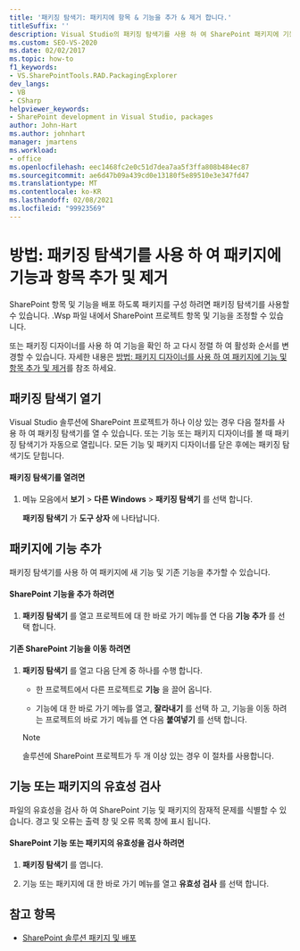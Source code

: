 ```yaml
---
title: '패키징 탐색기: 패키지에 항목 & 기능을 추가 & 제거 합니다.'
titleSuffix: ''
description: Visual Studio의 패키징 탐색기를 사용 하 여 SharePoint 패키지에 기능과 항목을 추가 하 고 제거 합니다.
ms.custom: SEO-VS-2020
ms.date: 02/02/2017
ms.topic: how-to
f1_keywords:
- VS.SharePointTools.RAD.PackagingExplorer
dev_langs:
- VB
- CSharp
helpviewer_keywords:
- SharePoint development in Visual Studio, packages
author: John-Hart
ms.author: johnhart
manager: jmartens
ms.workload:
- office
ms.openlocfilehash: eec1468fc2e0c51d7dea7aa5f3ffa808b484ec87
ms.sourcegitcommit: ae6d47b09a439cd0e13180f5e89510e3e347fd47
ms.translationtype: MT
ms.contentlocale: ko-KR
ms.lasthandoff: 02/08/2021
ms.locfileid: "99923569"
---
```

# <a name="how-to-add-and-remove-features-and-items-to-a-package-by-using-the-packaging-explorer"></a>방법: 패키징 탐색기를 사용 하 여 패키지에 기능과 항목 추가 및 제거
  SharePoint 항목 및 기능을 배포 하도록 패키지를 구성 하려면 패키징 탐색기를 사용할 수 있습니다. .Wsp 파일 내에서 SharePoint 프로젝트 항목 및 기능을 조정할 수 있습니다.

 또는 패키징 디자이너를 사용 하 여 기능을 확인 하 고 다시 정렬 하 여 활성화 순서를 변경할 수 있습니다. 자세한 내용은 [방법: 패키지 디자이너를 사용 하 여 패키지에 기능 및 항목 추가 및 제거](../sharepoint/how-to-add-and-remove-features-and-items-to-a-package-by-using-the-package-designer.md)를 참조 하세요.

## <a name="open-the-packaging-explorer"></a>패키징 탐색기 열기
 Visual Studio 솔루션에 SharePoint 프로젝트가 하나 이상 있는 경우 다음 절차를 사용 하 여 패키징 탐색기를 열 수 있습니다. 또는 기능 또는 패키지 디자이너를 볼 때 패키징 탐색기가 자동으로 열립니다. 모든 기능 및 패키지 디자이너를 닫은 후에는 패키징 탐색기도 닫힙니다.

#### <a name="to-open-the-packaging-explorer"></a>패키징 탐색기를 열려면

1. 메뉴 모음에서 **보기**  >  **다른 Windows**  >  **패키징 탐색기** 를 선택 합니다.

     **패키징 탐색기** 가 **도구 상자** 에 나타납니다.

## <a name="adding-a-feature-to-a-package"></a>패키지에 기능 추가
 패키징 탐색기를 사용 하 여 패키지에 새 기능 및 기존 기능을 추가할 수 있습니다.

#### <a name="to-add-a-sharepoint-feature"></a>SharePoint 기능을 추가 하려면

1. **패키징 탐색기** 를 열고 프로젝트에 대 한 바로 가기 메뉴를 연 다음 **기능 추가** 를 선택 합니다.

#### <a name="to-move-an-existing-sharepoint-feature"></a>기존 SharePoint 기능을 이동 하려면

1. **패키징 탐색기** 를 열고 다음 단계 중 하나를 수행 합니다.

    - 한 프로젝트에서 다른 프로젝트로 **기능** 을 끌어 옵니다.

    - 기능에 대 한 바로 가기 메뉴를 열고, **잘라내기** 를 선택 하 고, 기능을 이동 하려는 프로젝트의 바로 가기 메뉴를 연 다음 **붙여넣기** 를 선택 합니다.

    > [!NOTE]
    > 솔루션에 SharePoint 프로젝트가 두 개 이상 있는 경우 이 절차를 사용합니다.

## <a name="validate-a-feature-or-package"></a>기능 또는 패키지의 유효성 검사
 파일의 유효성을 검사 하 여 SharePoint 기능 및 패키지의 잠재적 문제를 식별할 수 있습니다. 경고 및 오류는 출력 창 및 오류 목록 창에 표시 됩니다.

#### <a name="to-validate-a-sharepoint-feature-or-package"></a>SharePoint 기능 또는 패키지의 유효성을 검사 하려면

1. **패키징 탐색기** 를 엽니다.

2. 기능 또는 패키지에 대 한 바로 가기 메뉴를 열고 **유효성 검사** 를 선택 합니다.

## <a name="see-also"></a>참고 항목
- [SharePoint 솔루션 패키지 및 배포](../sharepoint/packaging-and-deploying-sharepoint-solutions.md)
